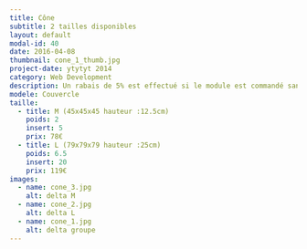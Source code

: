 ```yaml
---
title: Cône
subtitle: 2 tailles disponibles
layout: default
modal-id: 40
date: 2016-04-08
thumbnail: cone_1_thumb.jpg
project-date: ytytyt 2014
category: Web Development
description: Un rabais de 5% est effectué si le module est commandé sans inserts.
modele: Couvercle
taille:
  - title: M (45x45x45 hauteur :12.5cm)
    poids: 2
    insert: 5
    prix: 78€
  - title: L (79x79x79 hauteur :25cm)
    poids: 6.5
    insert: 20
    prix: 119€
images:
  - name: cone_3.jpg
    alt: delta M
  - name: cone_2.jpg
    alt: delta L
  - name: cone_1.jpg
    alt: delta groupe       
---
```

